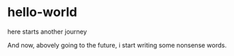 # hello-world
here starts another journey

And now, abovely going to the future, i start writing some nonsense words.
